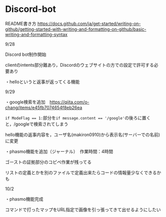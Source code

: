 # Discord-bot
README書き方  https://docs.github.com/ja/get-started/writing-on-github/getting-started-with-writing-and-formatting-on-github/basic-writing-and-formatting-syntax

9/28

Discord bot制作開始

clientのintents部分難あり，Discordのウェブサイトの方での設定で許可する必要あり

・helloというと返事が返ってくる機能

9/29

・google検索を追加　https://qiita.com/o-chang/items/e45fb7074654f8eb26ea

`if ModeFlag == 1:`部分を`if message.content == '/google'`の後ろに置くと，/googleで検索されてしまう

hello機能の返事内容を，ユーザ名(makiron0910)から表示名(サーバーでの名前)に変更

・phasmo機能を追加（ジャーナル）　作業時間：4時間

ゴーストの証拠部分のコピペ作業が残ってる

リストの定義とかを別のファイルで定義出来たらコードの情報量少なくできるかも

10/2

・phasmo機能完成

コマンドで打ったマップをURL指定で画像を引っ張ってきて出せるようにしたい
